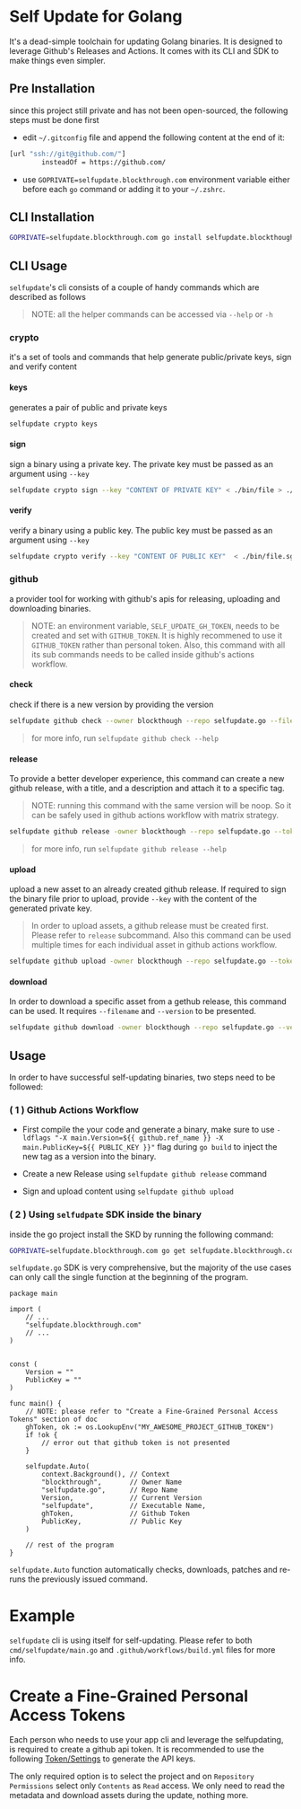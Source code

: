 # Self Update for Golang

It's a dead-simple toolchain for updating Golang binaries. It is designed to leverage Github's Releases and Actions. It comes with its CLI and SDK to make things even simpler.

## Pre Installation

since this project still private and has not been open-sourced, the following steps must be done first

- edit `~/.gitconfig` file and append the following content at the end of it:

```bash
[url "ssh://git@github.com/"]
        insteadOf = https://github.com/
```

- use `GOPRIVATE=selfupdate.blockthrough.com` environment variable either before each `go` command or adding it to your `~/.zshrc`.

## CLI Installation

```bash
GOPRIVATE=selfupdate.blockthrough.com go install selfupdate.blockthough.com/cmd/selfupdate@latest
```

## CLI Usage

`selfupdate`'s cli consists of a couple of handy commands which are described as follows

> NOTE: all the helper commands can be accessed via `--help` or `-h`

### crypto

it's a set of tools and commands that help generate public/private keys, sign and verify content

#### keys

generates a pair of public and private keys

```bash
selfupdate crypto keys
```

#### sign

sign a binary using a private key. The private key must be passed as an argument using `--key`

```bash
selfupdate crypto sign --key "CONTENT OF PRIVATE KEY" < ./bin/file > ./bin/file.sig
```

#### verify

verify a binary using a public key. The public key must be passed as an argument using `--key`

```bash
selfupdate crypto verify --key "CONTENT OF PUBLIC KEY"  < ./bin/file.sg > ./bin/file
```

### github

a provider tool for working with github's apis for releasing, uploading and downloading binaries.

> NOTE: an environment variable, `SELF_UPDATE_GH_TOKEN`, needs to be created and set with `GITHUB_TOKEN`. It is highly recommened to use it `GITHUB_TOKEN` rather than personal token. Also, this command with all its sub commands needs to be called inside github's actions workflow.

#### check

check if there is a new version by providing the version

```bash
selfupdate github check --owner blockthough --repo selfupdate.go --filename selfupdate --version v0.0.1
```

> for more info, run `selfupdate github check --help`

#### release

To provide a better developer experience, this command can create a new github release, with a title, and a description and attach it to a specific tag.

> NOTE: running this command with the same version will be noop. So it can be safely used in github actions workflow with matrix strategy.

```bash
selfupdate github release -owner blockthough --repo selfupdate.go --token GITHUB_TOKEN --version v0.0.1 --title version v0.0.1 --desc "this is an amazin release"
```

> for more info, run `selfupdate github release --help`

#### upload

upload a new asset to an already created github release. If required to sign the binary file prior to upload, provide `--key` with the content of the generated private key.

> In order to upload assets, a github release must be created first. Please refer to `release` subcommand. Also this command can be used multiple times for each individual asset in github actions workflow.

```bash
selfupdate github upload -owner blockthough --repo selfupdate.go --token GITHUB_TOKEN --version v0.0.1 --filename selfupload.sign --key PRIVATE_KEY < /path/to/file
```

#### download

In order to download a specific asset from a gethub release, this command can be used. It requires `--filename` and `--version` to be presented.

```bash
selfupdate github download -owner blockthough --repo selfupdate.go --version v0.0.1 --filename selfupload.sign --key PUBLIC_KEY > /path/to/file
```

## Usage

In order to have successful self-updating binaries, two steps need to be followed:

### ( 1 ) Github Actions Workflow

- First compile the your code and generate a binary, make sure to use `-ldflags "-X main.Version=${{ github.ref_name }} -X main.PublicKey=${{ PUBLIC_KEY }}"` flag during `go build` to inject the new tag as a version into the binary.

- Create a new Release using `selfupdate github release` command
- Sign and upload content using `selfupdate github upload`

### ( 2 ) Using `selfudpate` SDK inside the binary

inside the go project install the SKD by running the following command:

```bash
GOPRIVATE=selfupdate.blockthrough.com go get selfupdate.blockthrough.com@latest
```

`selfupdate.go` SDK is very comprehensive, but the majority of the use cases can only call the single function at the beginning of the program.

```golang
package main

import (
    // ...
    "selfupdate.blockthrough.com"
    // ...
)


const (
    Version = ""
    PublicKey = ""
)

func main() {
    // NOTE: please refer to "Create a Fine-Grained Personal Access Tokens" section of doc
    ghToken, ok := os.LookupEnv("MY_AWESOME_PROJECT_GITHUB_TOKEN")
    if !ok {
        // error out that github token is not presented
    }

    selfupdate.Auto(
		context.Background(), // Context
		"blockthrough",       // Owner Name
		"selfupdate.go",      // Repo Name
		Version,              // Current Version
		"selfupdate",         // Executable Name,
		ghToken,              // Github Token
		PublicKey,            // Public Key
    )

    // rest of the program
}
```

`selfupdate.Auto` function automatically checks, downloads, patches and re-runs the previously issued command.

# Example

`selfupdate` cli is using itself for self-updating. Please refer to both `cmd/selfupdate/main.go` and `.github/workflows/build.yml` files for more info.

# Create a Fine-Grained Personal Access Tokens

Each person who needs to use your app cli and leverage the selfupdating, is required to create a github api token. It is recommended to use the following [Token/Settings](https://github.com/settings/tokens?type=beta) to generate the API keys.

The only required option is to select the project and on `Repository Permissions` select only `Contents` as `Read` access. We only need to read the metadata and download assets during the update, nothing more.
